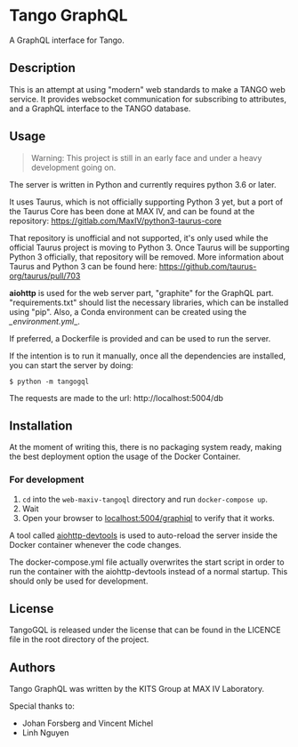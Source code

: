 # Tango GraphQL

A GraphQL interface for Tango.

## Description

This is an attempt at using "modern" web standards to make a TANGO web service. It provides websocket communication for subscribing to attributes, and a GraphQL interface to the TANGO database.

## Usage

> Warning: This project is still in an early face and under a heavy development going on.

The server is written in Python and currently requires python 3.6 or later.

It uses Taurus, which is not officially supporting Python 3 yet, but a port of the Taurus Core has been done at MAX IV, and can be found at the repository: https://gitlab.com/MaxIV/python3-taurus-core

That repository is unofficial and not supported, it's only used while the official Taurus project is moving to Python 3. Once Taurus will be supporting Python 3 officially, that repository will be removed. More information about Taurus and Python 3 can be found here: https://github.com/taurus-org/taurus/pull/703

__aiohttp__ is used for the web server part, "graphite" for the GraphQL part. "requirements.txt" should list the necessary libraries, which can be installed using "pip". Also, a Conda environment can be created using the *_environment.yml*_.

If preferred, a Dockerfile is provided and can be used to run the server.

If the intention is to run it manually, once all the dependencies are installed, you can start the server by doing:

```shell
$ python -m tangogql
```

The requests are made to the url: http://localhost:5004/db

## Installation

At the moment of writing this, there is no packaging system ready, making the best deployment option the usage of the Docker Container.

### For development

1. `cd` into the `web-maxiv-tangoql` directory and run `docker-compose up`.
2. Wait
3. Open your browser to [localhost:5004/graphiql](http://localhost:5004/graphiql) to verify that it works.

A tool called [aiohttp-devtools](https://github.com/aio-libs/aiohttp-devtools) is used to auto-reload the server inside the Docker container whenever the code changes.

The docker-compose.yml file actually overwrites the start script in order to run the container with the aiohttp-devtools instead of a normal startup. This should only be used for development.

## License

TangoGQL is released under the license that can be found in the LICENCE file in the root directory of the project.

## Authors

Tango GraphQL was written by the KITS Group at MAX IV Laboratory.

Special thanks to:

- Johan Forsberg and Vincent Michel
- Linh Nguyen
